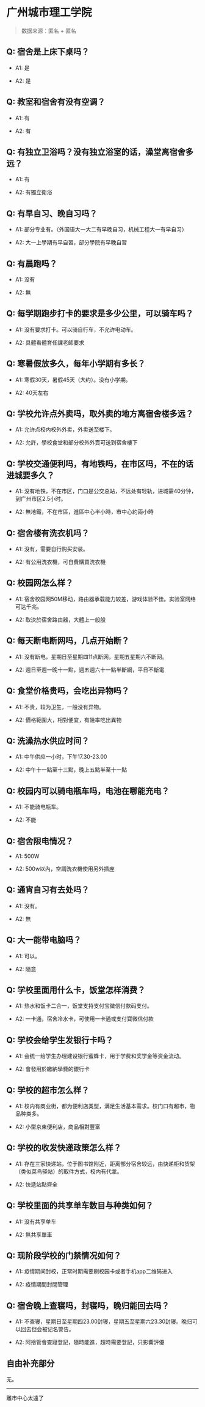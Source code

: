 # 广州城市理工学院

> 数据来源：匿名 + 匿名

## Q: 宿舍是上床下桌吗？

- A1: 是

- A2: 是

## Q: 教室和宿舍有没有空调？

- A1: 有

- A2: 有

## Q: 有独立卫浴吗？没有独立浴室的话，澡堂离宿舍多远？

- A1: 有

- A2: 有獨立衛浴

## Q: 有早自习、晚自习吗？

- A1: 部分专业有。（外国语大一大二有早晚自习，机械工程大一有早自习）

- A2: 大一上學期有早自習，部分學院有早晚自習

## Q: 有晨跑吗？

- A1: 没有

- A2: 無

## Q: 每学期跑步打卡的要求是多少公里，可以骑车吗？

- A1: 没有要求打卡。可以骑自行车，不允许电动车。

- A2: 具體看體育任課老師要求

## Q: 寒暑假放多久，每年小学期有多长？

- A1: 寒假30天，暑假45天（大约）。没有小学期。

- A2: 40天左右

## Q: 学校允许点外卖吗，取外卖的地方离宿舍楼多远？

- A1: 允许点校内校外外卖，外卖送至楼下。

- A2: 允許，學校食堂和部分校外外賣可送到宿舍樓下

## Q: 学校交通便利吗，有地铁吗，在市区吗，不在的话进城要多久？

- A1: 没有地铁，不在市区，门口是公交总站，不远处有轻轨，进城需40分钟，到广州市区2.5小时。

- A2: 無地鐵，不在市區，進區中心半小時，市中心約兩小時

## Q: 宿舍楼有洗衣机吗？

- A1: 没有，需要自行购买安装。

- A2: 有公用洗衣機，可自費購買洗衣機

## Q: 校园网怎么样？

- A1: 宿舍校园网50M移动，路由器承载能力较差，游戏体验不佳。实验室网络可达千兆。

- A2: 取決於宿舍路由器，大體上一般般

## Q: 每天断电断网吗，几点开始断？

- A1: 没有断电，星期日至星期四11点断网，星期五星期六不断网。

- A2: 週日至週一晚十一點，週五週六十一點半斷網，平日不斷電

## Q: 食堂价格贵吗，会吃出异物吗？

- A1: 不贵，较为卫生，一般没有异物。

- A2: 價格範圍大，相對便宜，有幾率吃出異物

## Q: 洗澡热水供应时间？

- A1: 中午供应一小时，下午17.30-23.00

- A2: 中午十一點至十三點，晚上五點半至十一點

## Q: 校园内可以骑电瓶车吗，电池在哪能充电？

- A1: 不能骑电瓶车。

- A2: 不能

## Q: 宿舍限电情况？

- A1: 500W

- A2: 500w以內，空調洗衣機使用另外插座

## Q: 通宵自习有去处吗？

- A1: 没有。

- A2: 無

## Q: 大一能带电脑吗？

- A1: 可以。

- A2: 隨意

## Q: 学校里面用什么卡，饭堂怎样消费？

- A1: 热水和饭卡二合一，饭堂支持支付宝微信付款码支付。

- A2: 一卡通，宿舍冷水卡，可使用一卡通或支付寶微信付款

## Q: 学校会给学生发银行卡吗？

- A1: 会统一给学生办理建设银行蜜蜂卡，用于学费和奖学金等资金流动。

- A2: 會發用於繳納學費的銀行卡

## Q: 学校的超市怎么样？

- A1: 校内有商业街，都为便利店类型，满足生活基本需求。校门口有超市，物品种类多。

- A2: 小型京東便利店，商品相對豐富

## Q: 学校的收发快递政策怎么样？

- A1: 存在三家快递站，位于图书馆附近，距离部分宿舍较远，由快递柜和货架（类似菜鸟驿站）的取件方式，校内有代拿。

- A2: 快遞站點齊全

## Q: 学校里面的共享单车数目与种类如何？

- A1: 没有共享单车

- A2: 無共享單車

## Q: 现阶段学校的门禁情况如何？

- A1: 疫情期间封校，正常时期需要刷校园卡或者手机app二维码进入

- A2: 疫情期間封閉管理

## Q: 宿舍晚上查寝吗，封寝吗，晚归能回去吗？

- A1: 不查寝，星期日至星期四23.00封寝，星期五至星期六23.30封寝。晚归可以回去但会被记名警告。

- A2: 阿捨管會查寢登記，隨時能進，超時需要登記，只影響評優

## 自由补充部分

无。

***

離市中心太遠了